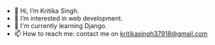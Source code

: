 - 👋 Hi, I’m Kritika Singh.
- 👀 I’m interested in web development. 
- 🌱 I'm currently learning Django. 
- 📫 How to reach me: contact me on kritikasingh37918@gmail.com

<!---
Kritika75/Kritika75 is a ✨ special ✨ repository because its `README.md` (this file) appears on your GitHub profile.
You can click the Preview link to take a look at your changes.
--->
